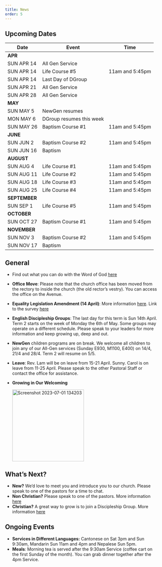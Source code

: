 ```yaml
---
title: News
order: 5
---
```


## Upcoming Dates

| Date | Event | Time |
| ----- | ----- | ----- |
| **APR** | 
| SUN APR 14 | All Gen Service |
| SUN APR 14 | Life Course #5 | 11am and 5:45pm |
| SUN APR 14 | Last Day of DGroup | |
| SUN APR 21 | All Gen Service |
| SUN APR 28 | All Gen Service |
| **MAY** | 
| SUN MAY 5 | NewGen resumes | |
| MON MAY 6 | DGroup resumes this week | |
| SUN MAY 26 | Baptism Course #1 | 11am and 5:45pm |
| **JUNE** | 
| SUN JUN 2 | Baptism Course #2 | 11am and 5:45pm |
| SUN JUN 16 | Baptism |  |
| **AUGUST** | 
| SUN AUG 4 | Life Course #1 | 11am and 5:45pm |
| SUN AUG 11 | Life Course #2 | 11am and 5:45pm |
| SUN AUG 18 | Life Course #3 | 11am and 5:45pm |
| SUN AUG 25 | Life Course #4 | 11am and 5:45pm |
| **SEPTEMBER** | 
| SUN SEP 1 | Life Course #5 | 11am and 5:45pm |
| **OCTOBER** | 
| SUN OCT 27 | Baptism Course #1 | 11am and 5:45pm |
| **NOVEMBER** | 
| SUN NOV 3 | Baptism Course #2 | 11am and 5:45pm |
| SUN NOV 17 | Baptism |  |




## General
 
- Find out what you can do with the Word of God [here](https://www.theword121.com/)
- **Office Move**: Please note that the church office has been moved from the rectory to inside the church (the old rector’s vestry). You can access the office on the Avenue.
- **Equality Legislation Amendment (14 April)**: More information [here](https://www.bullianglican.org.au/enews-content/equality-legislation-amendment). Link to the survey [here](https://forms.office.com/Pages/ResponsePage.aspx?id=vp9hlIknxEOBgN2_R2mBwKUb-E9sLYtNjeESRyYnllxUNFdJOUJCVFk3QVI2QzhQSVRLTkhSUUw0Qy4u) 

- **English Discipleship Groups**: The last day for this term is Sun 14th April. Term 2 starts on the week of Monday the 6th of May. Some groups may operate on a different schedule. Please speak to your leaders for more information and keep growing up, deep and out. 
- **NewGen** children programs are on break. We welcome all children to join any of our All-Gen services (Sunday E930, M1100, E400) on 14/4, 21/4 and 28/4. Term 2 will resume on 5/5.
- **Leave**: Rev. Lam will be on leave from 15-21 April. Sunny. Carol is on leave from 11-25 April. Please speak to the other Pastoral Staff or contact the office for assistance. 
- **Growing in Our Welcoming**

  <img width="236" alt="Screenshot 2023-07-01 134203" src="https://github.com/stgeorgeshurstville/bulletin/assets/119166299/b540ac1c-0ba4-481e-90a5-5464939f7e4c">


## What’s Next?
- **New?** We’d love to meet you and introduce you to our church. Please speak to one of the pastors for a time to chat. 
- **Non Christian?** Please speak to one of the pastors. More information [here](https://stgeorgeshurstville.org.au/lets-talk-about-christianity)
- **Christian?** A great way to grow is to join a Discipleship Group. More information [here](https://stgeorgeshurstville.org.au/discipleship-groups)

## Ongoing Events
- **Services in Different Languages:** Cantonese on Sat 3pm and Sun 9:30am, Mandarin Sun 11am and 4pm and Nepalese Sun 5pm. 
- **Meals**: Morning tea is served after the 9:30am Service (coffee cart on the first Sunday of the month). You can grab dinner together after the 4pm Service.

